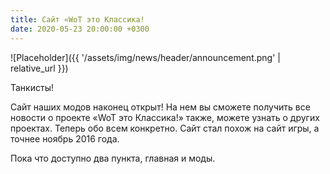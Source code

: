 ```yaml
---
title: Сайт «WoT это Классика!
date: 2020-05-23 20:00:00 +0300
---
```

<p style="display: none">Открываемся!</p>

![Placeholder]({{ '/assets/img/news/header/announcement.png' | relative_url }})

Танкисты!

Сайт наших модов наконец открыт! На нем вы сможете получить все новости о проекте «WoT это Классика!» также, можете узнать о других проектах. Теперь обо всем конкретно. Сайт стал похож на сайт игры, а точнее ноябрь 2016 года.

Пока что доступно два пункта, главная и моды.